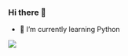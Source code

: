 ### Hi there 👋

<!--
**RitikSibjr/RitikSibjr** is a ✨ _special_ ✨ repository because its `README.md` (this file) appears on your GitHub profile.

Here are some ideas to get you started:

- 🔭 I’m currently working on ...

- 👯 I’m looking to collaborate on ...
- 🤔 I’m looking for help with ...
- 💬 Ask me about ...
- 📫 How to reach me: Twitter<br />
- 😄 Pronouns: ...
- ⚡ Fun fact: ...
-->

- 🌱 I’m currently learning Python<br />

<img src="https://github-readme-stats.vercel.app/api?username=RitikSibjr&&show_icons=true&title_color=ffffff&icon_color=bb2acf&text_color=daf7dc&bg_color=151515">
